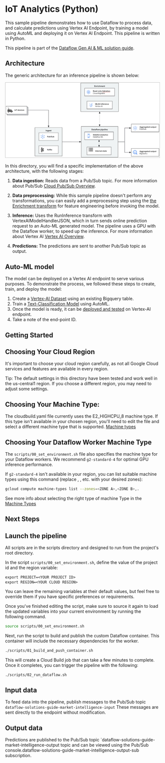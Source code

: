 # IoT Analytics (Python)

This sample pipeline demonstrates how to use Dataflow to process data, and calculate predictions
using Vertex AI Endpoint, by training a model using AutoML and deploying it on Vertex AI Endpoint.
This pipeline is written in Python.

This pipeline is part of the [Dataflow Gen AI & ML solution guide](../../use_cases/IoT_Analytics.md).

## Architecture

The generic architecture for an inference pipeline is shown below:

![Architecture](../imgs/iot_analytics.png)

In this directory, you will find a specific implementation of the above architecture, with the
following stages:

1. **Data ingestion:** Reads data from a Pub/Sub topic.
For more information about Pub/Sub [ Cloud Pub/Sub Overview]( https://cloud.google.com/pubsub/docs/overview).
2. **Data preprocessing:** While this sample pipeline doesn't perform any transformations, you can easily add a preprocessing step using the
   [the Enrichment transform](https://cloud.google.com/dataflow/docs/guides/enrichment) for feature engineering before invoking the model.

3. **Inference:** Uses the RunInference transform with VertexAIModelHandlerJSON, which in turn sends online prediction request to an Auto-ML generated model. The pipeline uses a GPU with the Dataflow worker, to speed up the inference. For more information about Vertex AI [Vertex AI Overview](https://cloud.google.com/vertex-ai/docs/overview).

4. **Predictions:** The predictions are sent to another Pub/Sub topic as output.

## Auto-ML model

The model can be deployed on a Vertex AI endpoint to serve various purposes.
To demonstrate the process, we followed these steps to create, train, and deploy the model:

1. Create a [Vertex-AI Dataset](https://cloud.google.com/vertex-ai/docs/tutorials/tabular-bq-prediction/create-dataset) using an existing Bigquery table.
2. Train a [Text-Classification Model](https://cloud.google.com/vertex-ai/docs/beginner/beginners-guide#train_model) using AutoML.
3. Once the model is ready, it can be [deployed and tested](https://cloud.google.com/vertex-ai/docs/tutorials/image-classification-automl/deploy-predict#deploy_your_model_to_an_endpoint) on Vertex-AI endpoint.
4. Take a note of the end-point ID.

## Getting Started

## Choosing Your Cloud Region

It's important to choose your cloud region carefully, as not all Google Cloud services and features are available in every region.

Tip: The default settings in this directory have been tested and work well in the us-central1 region. If you choose a different region, you may need to adjust some settings.

## Choosing Your Machine Type:

The cloudbuild.yaml file currently uses the E2_HIGHCPU_8 machine type. If this type isn't available in your chosen region, you'll need to edit the file and select a different machine type that is supported.
[Machine types](https://cloud.google.com/compute/docs/machine-types)


## Choosing Your Dataflow Worker Machine Type

The `scripts/00_set_environment.sh` file also specifies the machine type for your Dataflow workers. We recommend `g2-standard-4` for optimal GPU inference performance.

If `g2-standard-4` isn't available in your region, you can list suitable machine types using this command (replace <ZONE A>, <ZONE B>, etc. with your desired zones):

```sh
gcloud compute machine-types list --zones=<ZONE A>,<ZONE B>,.
```

See more info about selecting the right type of machine Type in the [Machine Types](https://cloud.google.com/compute/docs/machine-types)


## Next Steps

## Launch the pipeline

All scripts are in the scripts directory and designed to run from the project's root directory.

In the script `scripts/00_set_environment.sh`, define the value of the project id and the region variable:

```
export PROJECT=<YOUR PROJECT ID>
export REGION=<YOUR CLOUD REGION>
```

You can leave the remaining variables at their default values, but feel free to override them if you have specific preferences or requirements.

Once you've finished editing the script, make sure to source it again to load the updated variables into your current environment by running the following command.

```sh
source scripts/00_set_environment.sh
```

Next, run the script to build and publish the custom Dataflow container. This container will include the necessary dependencies for the worker.

```sh
./scripts/01_build_and_push_container.sh
```

This will create a Cloud Build job that can take a few minutes to complete. Once it completes, you
can trigger the pipeline with the following:

```sh
./scripts/02_run_dataflow.sh
```

## Input data

To feed data into the pipeline, publish messages to the Pub/Sub topic `dataflow-solutions-guide-market-intelligence-input` These messages are sent directly to the endpoint without modification.

## Output data

Predictions are published to the Pub/Sub topic `dataflow-solutions-guide-market-intelligence-output topic and can be viewed using the Pub/Sub console.dataflow-solutions-guide-market-intelligence-output-sub subscription.